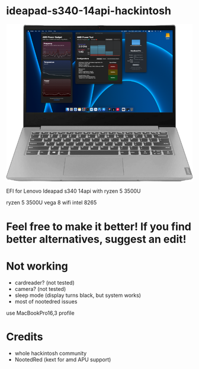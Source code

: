 # ideapad-s340-14api-hackintosh
![alt text](https://github.com/ho1yspirt/ideapad-s340-14api-hackintosh/blob/main/preview.png?raw=true)

EFI for Lenovo Ideapad s340 14api with ryzen 5 3500U

ryzen 5 3500U
vega 8
wifi intel 8265

# Feel free to make it better! If you find better alternatives, suggest an edit!

# Not working
- cardreader? (not tested)
- camera? (not tested)
- sleep mode (display turns black, but system works)
- most of nootedred issues

use  MacBookPro16,3 profile

# Credits
- whole hackintosh community
- NootedRed (kext for amd APU support)
